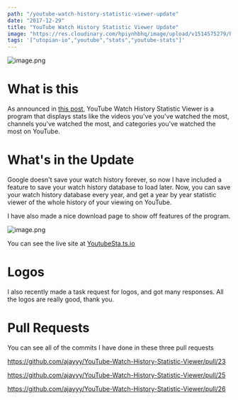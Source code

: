 ```yaml
---
path: "/youtube-watch-history-statistic-viewer-update"
date: "2017-12-29"
title: "YouTube Watch History Statistic Viewer Update"
image: "https://res.cloudinary.com/hpiynhbhq/image/upload/v1514575279/hkrrdpvcgw5aabvxvgoe.png"
tags: '["utopian-io","youtube","stats","youtube-stats"]'
---
```


![image.png](https://res.cloudinary.com/hpiynhbhq/image/upload/v1514575279/hkrrdpvcgw5aabvxvgoe.png)

# What is this

As announced in [this post](https://utopian.io/utopian-io/@ajayyy/youtube-watch-history-statistics-viewer), YouTube Watch History Statistic Viewer is a program that displays stats like the videos you've you've watched the most, channels you've watched the most, and categories you've watched the most on YouTube.

# What's in the Update

Google doesn't save your watch history forever, so now I have included a feature to save your watch history database to load later. Now, you can save your watch history database every year, and get a year by year statistic viewer of the whole history of your viewing on YouTube.

I have also made a nice download page to show off features of the program.

![image.png](https://res.cloudinary.com/hpiynhbhq/image/upload/v1514575154/yhfujxjkoptx26tehtj2.png)

You can see the live site at [YoutubeSta.ts.io](http://YoutubeSta.ts.io/)

# Logos

I also recently made a task request for logos, and got many responses. All the logos are really good, thank you.

# Pull Requests

You can see all of the commits I have done in these three pull requests

https://github.com/ajayyy/YouTube-Watch-History-Statistic-Viewer/pull/23

https://github.com/ajayyy/YouTube-Watch-History-Statistic-Viewer/pull/25

https://github.com/ajayyy/YouTube-Watch-History-Statistic-Viewer/pull/26

